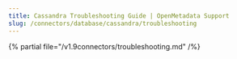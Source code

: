 ```yaml
---
title: Cassandra Troubleshooting Guide | OpenMetadata Support
slug: /connectors/database/cassandra/troubleshooting
---
```


{% partial file="/v1.9connectors/troubleshooting.md" /%}
